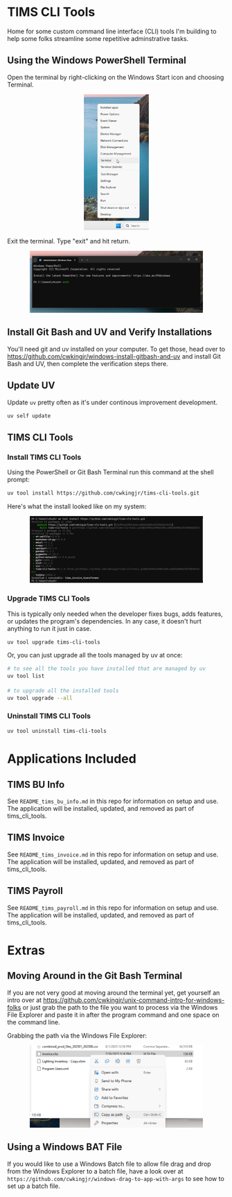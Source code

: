 # TIMS CLI Tools

Home for some custom command line interface (CLI) tools I'm building to help some folks streamline some repetitive adminstrative tasks.

## Using the Windows PowerShell Terminal

Open the terminal by right-clicking on the Windows Start icon and choosing Terminal.

<p align="center"><img src="images/windows-terminal-launch.png" width="150" /></p>

Exit the terminal. Type "exit" and hit return.

<p align="center"><img src="images/windows-terminal-exit.png" width="400" /></p>

## Install Git Bash and UV and Verify Installations

You'll need git and uv installed on your computer. To get those, head over to https://github.com/cwkingjr/windows-install-gitbash-and-uv and install Git Bash and UV, then complete the verification steps there.

## Update UV

Update `uv` pretty often as it's under continous improvement development.

```bash
uv self update
```

## TIMS CLI Tools

### Install TIMS CLI Tools

Using the PowerShell or Git Bash Terminal run this command at the shell prompt:

```bash
uv tool install https://github.com/cwkingjr/tims-cli-tools.git
```

Here's what the install looked like on my system:

<p align="center"><img src="images/uv-tool-install-from-github.png" width="400" /></p>

### Upgrade TIMS CLI Tools

This is typically only needed when the developer fixes bugs, adds features, or updates the program's dependencies. In any case, it doesn't hurt anything to run it just in case.

```bash
uv tool upgrade tims-cli-tools
```

Or, you can just upgrade all the tools managed by uv at once:

```bash
# to see all the tools you have installed that are managed by uv
uv tool list

# to upgrade all the installed tools
uv tool upgrade --all
```

### Uninstall TIMS CLI Tools

```bash
uv tool uninstall tims-cli-tools
```

# Applications Included

## TIMS BU Info

See `README_tims_bu_info.md` in this repo for information on setup and use. The application will be installed, updated, and removed as part of tims_cli_tools.

## TIMS Invoice

See `README_tims_invoice.md` in this repo for information on setup and use. The application will be installed, updated, and removed as part of tims_cli_tools.

## TIMS Payroll

See `README_tims_payroll.md` in this repo for information on setup and use. The application will be installed, updated, and removed as part of tims_cli_tools.

# Extras

## Moving Around in the Git Bash Terminal

If you are not very good at moving around the terminal yet, get yourself an intro over at https://github.com/cwkingjr/unix-command-intro-for-windows-folks or just grab the path to the file you want to process via the Windows File Explorer and paste it in after the program command and one space on the command line.

Grabbing the path via the Windows File Explorer:

<p align="center"><img src="images/windows-file-explorer-copy-as-path.png" width="400" /></p>

## Using a Windows BAT File

If you would like to use a Windows Batch file to allow file drag and drop from the Windows Explorer to a batch file, have a look over at `https://github.com/cwkingjr/windows-drag-to-app-with-args` to see how to set up a batch file.

